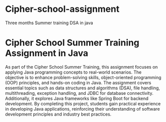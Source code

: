# Cipher-school-assignment

Three months Summer training DSA in java
<h1> Cipher School Summer Training Assignment in Java </h1>

<p>As part of the Cipher School Summer Training, this assignment focuses on applying Java programming concepts to real-world scenarios. The objective is to enhance problem-solving skills, object-oriented programming (OOP) principles, and hands-on coding in Java. The assignment covers essential topics such as data structures and algorithms (DSA), file handling, multithreading, exception handling, and JDBC for database connectivity. Additionally, it explores Java frameworks like Spring Boot for backend development. By completing this project, students gain practical experience in developing Java applications, reinforcing their understanding of software development principles and industry best practices.</p>


